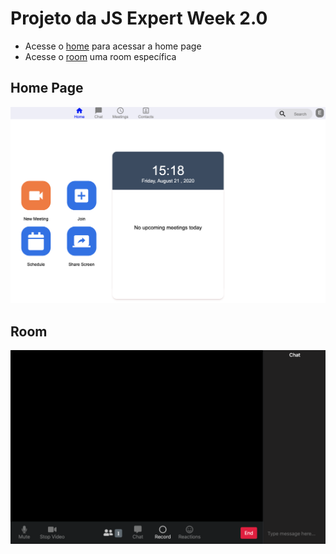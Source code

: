 # Projeto da JS Expert Week 2.0

- Acesse o [home](./pages/home/index.html) para acessar a home page
- Acesse o [room](./page/room/index.html) uma room específica

## Home Page

![home page](.github/images/home.png)

## Room

![room](.github/images/room.png)

